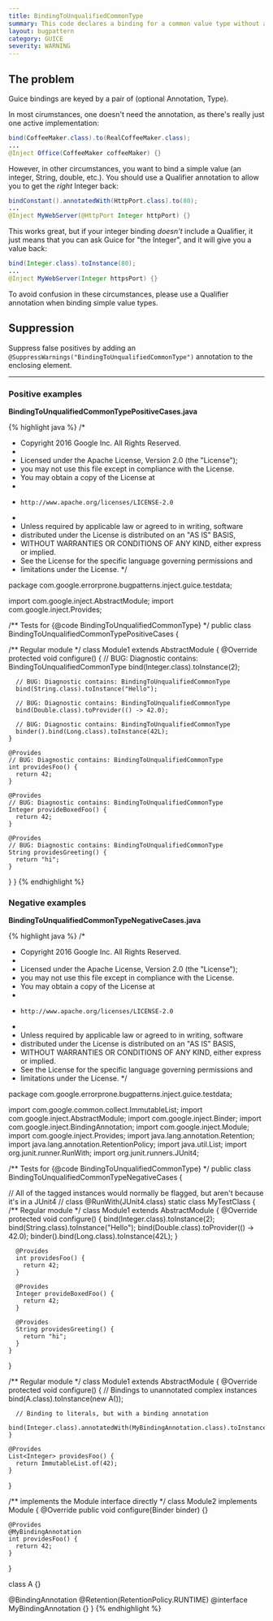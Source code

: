 ```yaml
---
title: BindingToUnqualifiedCommonType
summary: This code declares a binding for a common value type without a Qualifier annotation.
layout: bugpattern
category: GUICE
severity: WARNING
---
```


<!--
*** AUTO-GENERATED, DO NOT MODIFY ***
To make changes, edit the @BugPattern annotation or the explanation in docs/bugpattern.
-->

## The problem
Guice bindings are keyed by a pair of (optional Annotation, Type).

In most cirumstances, one doesn't need the annotation, as there's really just
one active implementation:

```java
bind(CoffeeMaker.class).to(RealCoffeeMaker.class);
...
@Inject Office(CoffeeMaker coffeeMaker) {}
```

However, in other circumstances, you want to bind a simple value (an integer,
String, double, etc.). You should use a Qualifier annotation to allow you to
get the *right* Integer back:

```java
bindConstant().annotatedWith(HttpPort.class).to(80);
...
@Inject MyWebServer(@HttpPort Integer httpPort) {}
```

This works great, but if your integer binding *doesn't* include a Qualifier, it
just means that you can ask Guice for "the Integer", and it will give you a
value back:

```java
bind(Integer.class).toInstance(80);
...
@Inject MyWebServer(Integer httpsPort) {}
```

To avoid confusion in these circumstances, please use a Qualifier annotation
when binding simple value types.

## Suppression
Suppress false positives by adding an `@SuppressWarnings("BindingToUnqualifiedCommonType")` annotation to the enclosing element.

----------

### Positive examples
__BindingToUnqualifiedCommonTypePositiveCases.java__

{% highlight java %}
/*
 * Copyright 2016 Google Inc. All Rights Reserved.
 *
 * Licensed under the Apache License, Version 2.0 (the "License");
 * you may not use this file except in compliance with the License.
 * You may obtain a copy of the License at
 *
 *     http://www.apache.org/licenses/LICENSE-2.0
 *
 * Unless required by applicable law or agreed to in writing, software
 * distributed under the License is distributed on an "AS IS" BASIS,
 * WITHOUT WARRANTIES OR CONDITIONS OF ANY KIND, either express or implied.
 * See the License for the specific language governing permissions and
 * limitations under the License.
 */

package com.google.errorprone.bugpatterns.inject.guice.testdata;

import com.google.inject.AbstractModule;
import com.google.inject.Provides;

/** Tests for {@code BindingToUnqualifiedCommonType} */
public class BindingToUnqualifiedCommonTypePositiveCases {

  /** Regular module */
  class Module1 extends AbstractModule {
    @Override
    protected void configure() {
      // BUG: Diagnostic contains: BindingToUnqualifiedCommonType
      bind(Integer.class).toInstance(2);

      // BUG: Diagnostic contains: BindingToUnqualifiedCommonType
      bind(String.class).toInstance("Hello");

      // BUG: Diagnostic contains: BindingToUnqualifiedCommonType
      bind(Double.class).toProvider(() -> 42.0);

      // BUG: Diagnostic contains: BindingToUnqualifiedCommonType
      binder().bind(Long.class).toInstance(42L);
    }

    @Provides
    // BUG: Diagnostic contains: BindingToUnqualifiedCommonType
    int providesFoo() {
      return 42;
    }

    @Provides
    // BUG: Diagnostic contains: BindingToUnqualifiedCommonType
    Integer provideBoxedFoo() {
      return 42;
    }

    @Provides
    // BUG: Diagnostic contains: BindingToUnqualifiedCommonType
    String providesGreeting() {
      return "hi";
    }
  }
}
{% endhighlight %}

### Negative examples
__BindingToUnqualifiedCommonTypeNegativeCases.java__

{% highlight java %}
/*
 * Copyright 2016 Google Inc. All Rights Reserved.
 *
 * Licensed under the Apache License, Version 2.0 (the "License");
 * you may not use this file except in compliance with the License.
 * You may obtain a copy of the License at
 *
 *     http://www.apache.org/licenses/LICENSE-2.0
 *
 * Unless required by applicable law or agreed to in writing, software
 * distributed under the License is distributed on an "AS IS" BASIS,
 * WITHOUT WARRANTIES OR CONDITIONS OF ANY KIND, either express or implied.
 * See the License for the specific language governing permissions and
 * limitations under the License.
 */

package com.google.errorprone.bugpatterns.inject.guice.testdata;

import com.google.common.collect.ImmutableList;
import com.google.inject.AbstractModule;
import com.google.inject.Binder;
import com.google.inject.BindingAnnotation;
import com.google.inject.Module;
import com.google.inject.Provides;
import java.lang.annotation.Retention;
import java.lang.annotation.RetentionPolicy;
import java.util.List;
import org.junit.runner.RunWith;
import org.junit.runners.JUnit4;

/** Tests for {@code BindingToUnqualifiedCommonType} */
public class BindingToUnqualifiedCommonTypeNegativeCases {

  // All of the tagged instances would normally be flagged, but aren't because it's in a JUnit4
  // class
  @RunWith(JUnit4.class)
  static class MyTestClass {
    /** Regular module */
    class Module1 extends AbstractModule {
      @Override
      protected void configure() {
        bind(Integer.class).toInstance(2);
        bind(String.class).toInstance("Hello");
        bind(Double.class).toProvider(() -> 42.0);
        binder().bind(Long.class).toInstance(42L);
      }

      @Provides
      int providesFoo() {
        return 42;
      }

      @Provides
      Integer provideBoxedFoo() {
        return 42;
      }

      @Provides
      String providesGreeting() {
        return "hi";
      }
    }
  }

  /** Regular module */
  class Module1 extends AbstractModule {
    @Override
    protected void configure() {
      // Bindings to unannotated complex instances
      bind(A.class).toInstance(new A());

      // Binding to literals, but with a binding annotation
      bind(Integer.class).annotatedWith(MyBindingAnnotation.class).toInstance(42);
    }

    @Provides
    List<Integer> providesFoo() {
      return ImmutableList.of(42);
    }
  }

  /** implements the Module interface directly */
  class Module2 implements Module {
    @Override
    public void configure(Binder binder) {}

    @Provides
    @MyBindingAnnotation
    int providesFoo() {
      return 42;
    }
  }

  class A {}

  @BindingAnnotation
  @Retention(RetentionPolicy.RUNTIME)
  @interface MyBindingAnnotation {}
}
{% endhighlight %}

